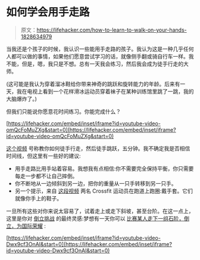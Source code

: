 # 如何学会用手走路

> 原文：<https://lifehacker.com/how-to-learn-to-walk-on-your-hands-1828634979>

当我还是个孩子的时候，我认识一些能用手走路的孩子。我认为这是一种几乎任何人都可以做的事情，如果他们愿意尝试学习的话，就像侧手翻或骑自行车一样。我不能，但是，嗯，我只是不想。总有一天我会练习，然后我会成为徒手行走的大师。



(这可能是我认为穿着溜冰鞋给你带来神奇的跳跃和旋转能力的年龄。后来有一天，我在电视上看到一个花样滑冰运动员穿着袜子在某种训练馆里跳了一跳，我的大脑爆炸了。)

但我们只能说你愿意花时间练习。你能完成什么？

 [https://lifehacker.com/embed/inset/iframe?id=youtube-video-omQcFoMuZXg&start=0](https://lifehacker.com/embed/inset/iframe?id=youtube-video-omQcFoMuZXg&start=0) 

[这个视频](https://www.youtube.com/watch?v=omQcFoMuZXg) 号称教你如何徒手行走，然后徒手跳跃，五分钟。我不确定我是否相信时间线，但这里有一些好的建议:

*   用手走路比用手站着容易。我想我有点相信:你不需要完全保持平衡，你只需要每走一步都不让自己摔倒。
*   你不断地从一边倾斜到另一边，把你的重量从一只手转移到另一只手。
*   另一个提示，来自 [这段视频](https://www.youtube.com/watch?v=lHG7wS0KEog) 两名 Crossfit 运动员在跑道上跑圈:戴手套。它们就像你手上的鞋子。

一旦所有这些对你来说太容易了，试着走上或走下斜坡，甚至台阶。在这一点上，这里是你对 [倒立挑战](https://lifehacker.com/c/lifehacker-fitness-challenge) 的最终灵感:梦想有一天你可以 [比赛某人走下一组石阶，倒立，为国际荣耀](https://www.youtube.com/watch?v=Dwx9cf3OnAI) :

 [https://lifehacker.com/embed/inset/iframe?id=youtube-video-Dwx9cf3OnAI&start=0](https://lifehacker.com/embed/inset/iframe?id=youtube-video-Dwx9cf3OnAI&start=0)
